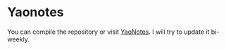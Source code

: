 # Yaonotes

You can compile the repository or visit [YaoNotes](https://www.yaonotes.org). I will try to update it bi-weekly.